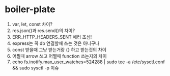 # boiler-plate

1. var, let, const 차이?
2. res.json()과 res.send()의 차이?
3. ERR_HTTP_HEADERS_SENT 에러 조심!
4. express는 꼭 db 연결할때 쓰는 것은 아니구나
5. const 받을때 그냥 받는거랑 {} 하고 받는것의 차이
6. 어쩔때 arrow 쓰고 어쩔때 function 쓰는지의 차이
7. echo fs.inotify.max_user_watches=524288 | sudo tee -a /etc/sysctl.conf && sudo sysctl -p 이슈